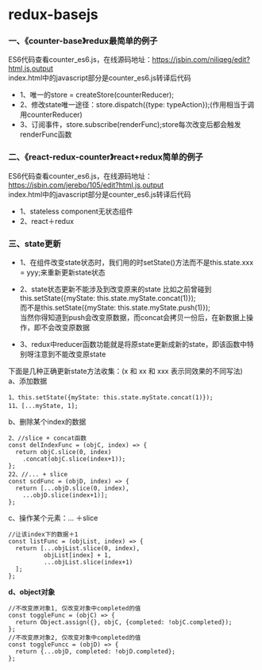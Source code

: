 # redux-basejs

### 一、《counter-base》redux最简单的例子
ES6代码查看counter_es6.js，在线源码地址：https://jsbin.com/niliqeg/edit?html,js,output   <br />
index.html中的javascript部分是counter_es6.js转译后代码

* 1、唯一的store = createStore(counterReducer);
* 2、修改state唯一途径：store.dispatch({type: typeAction});(作用相当于调用counterReducer)
* 3、订阅事件，store.subscribe(renderFunc);store每次改变后都会触发renderFunc函数

### 二、《react-redux-counter》react+redux简单的例子
ES6代码查看counter_es6.js，在线源码地址：https://jsbin.com/jerebo/105/edit?html,js,output  <br />
index.html中的javascript部分是counter_es6.js转译后代码

* 1、stateless component无状态组件
* 2、react＋redux

### **三、state更新**
* 1、在组件改变state状态时，我们用的时setState()方法而不是this.state.xxx = yyy;来重新更新state状态
* 2、state状态更新不能涉及到改变原来的state
比如之前曾碰到this.setState({myState: this.state.myState.concat(1)}); <br/>
而不是this.setState({myState: this.state.myState.push(1)}); <br/>
当然你得知道到push会改变原数据，而concat会拷贝一份后，在新数据上操作，即不会改变原数据 <br/>

* 3、redux中reducer函数功能就是将原state更新成新的state，即该函数中特别呀注意到不能改变原state

下面是几种正确更新state方法收集：(x 和 xx 和 xxx 表示同效果的不同写法) <br/>
a、添加数据
```
1、this.setState({myState: this.state.myState.concat(1)});
11、[...myState, 1];
```

b、删除某个index的数据
```
2、//slice + concat函数
const delIndexFunc = (objC, index) => {
  return objC.slice(0, index)
    .concat(objC.slice(index+1));
};
22、//... + slice
const scdFunc = (objD, index) => {
  return [...objD.slice(0, index),
    ...objD.slice(index+1)];
};
```

c、操作某个元素：… ＋slice
```
//让该index下的数据＋1
const listFunc = (objList, index) => {
  return [...objList.slice(0, index),
          objList[index] + 1,
          ...objList.slice(index+1)
  ];
};
```

**d、object对象**
```
//不改变原对象1, 仅改变对象中completed的值
const toggleFunc = (objC) => {
  return Object.assign({}, objC, {completed: !objC.completed});
};
//不改变原对象2, 仅改变对象中completed的值
const toggleFuncc = (objD) => {
  return {...objD, completed: !objD.completed};
};
```
